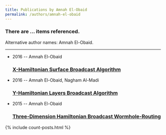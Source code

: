 ```yaml
---
title: Publications by Amnah El-Obaid
permalink: /authors/amnah-el-obaid
---
```


<h3 id="number-posts">There are ... items referenced.</h3>
<p id='info-authors'>Alternative author names: Amnah El-Obaid.</p>
<hr />
<ul class="post-list">
<li><span class='post-meta'>2016 -- Amnah El-Obaid</span><h3><a class='post-link' href="{{ site.baseurl }}/x-hamiltonian-surface-broadcast-algorithm">X-Hamiltonian Surface Broadcast Algorithm</a></h3></li>
<li><span class='post-meta'>2016 -- Amnah El-Obaid, Nagham Al-Madi</span><h3><a class='post-link' href="{{ site.baseurl }}/y-hamiltonian-layers-broadcast-algorithm">Y-Hamiltonian Layers Broadcast Algorithm</a></h3></li>
<li><span class='post-meta'>2015 -- Amnah El-Obaid</span><h3><a class='post-link' href="{{ site.baseurl }}/three-dimension-hamiltonian-broadcast-wormhole-routing">Three-Dimension Hamiltonian Broadcast Wormhole-Routing</a></h3></li>

</ul>
{% include count-posts.html %}
